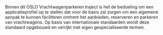 Binnen dit OSLO Vrachtwagenparkeren traject is het de bedoeling om een applicatieprofiel op te stellen dat voor de basis zal zorgen om een algemene aanpak te kunnen faciliteren omtrent het aanbieden, reserveren en parkeren van vrachtwagens.
Op basis van internationale standaarden wordt deze standaard opgebouwd en verrijkt met eigen gespecialiseerde termen.
